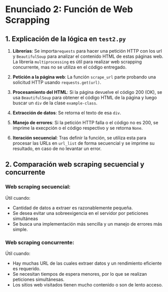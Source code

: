 # Enunciado 2: Función de Web Scrapping

## 1. Explicación de la lógica en `test2.py`

1. **Librerías**: Se importa`requests` para hacer una petición HTTP con los url y `BeautifulSoup` para analizar el contenido HTML de estas páginas web. La librería `multiprocessing` es útil para realizar web scrapping concurrente, mas no se utiliza en el código entregado.
   
2. **Petición a la página web**: La función `scrape_url` parte probando una solicitud HTTP usando `requests.get(url)`.

3. **Procesamiento del HTML**: Si la página devuelve el código 200 (OK), se usa `BeautifulSoup` para obtener el código HTML de la página y luego buscar un `div` de la clase `example-class`.

4. **Extracción de datos**: Se retorna el texto de esa `div`.

5. **Manejo de errores**: Si la petición HTTP falla o el código no es 200, se imprime la execpción o el código respectivo y se retorna `None`.

6. **Iteración secuencial**: Tras definir la función, se utiliza esta para procesar las URLs en `url_list` de forma secuencial y se imprime su resultado, en caso de no levantar un error.

## 2. Comparación web scraping secuencial y concurrente

### Web scraping secuencial:
Útil cuando:
- Cantidad de datos a extraer es razonablemente pequeña.
- Se desea evitar una sobreexigencia en el servidor por peticiones simultáneas
- Se busca una implementación más sencilla y un manejo de errores más simple.

### Web scraping concurrente:
Útil cuando:
- Hay muchas URL de las cuales extraer datos y un rendimiento eficiente es requerido.
- Se necesitan tiempos de espera menores, por lo que se realizan peticiones simultánesas.
- Los sitios web visitados tienen mucho contenido o son de lento acceso.